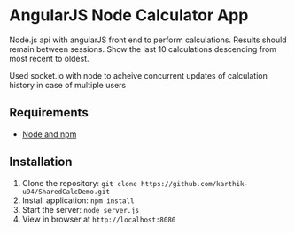 # AngularJS Node Calculator App

Node.js api with angularJS front end to perform calculations.
Results should remain between sessions. Show the last 10 calculations descending from most recent to oldest.

Used socket.io with node to acheive concurrent updates of calculation history in case of multiple users

## Requirements

- [Node and npm](http://nodejs.org)

## Installation

1. Clone the repository: `git clone https://github.com/karthik-u94/SharedCalcDemo.git`
2. Install application: `npm install`
3. Start the server: `node server.js`
4. View in browser at `http://localhost:8080`


